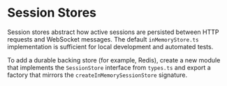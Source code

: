 # Session Stores

Session stores abstract how active sessions are persisted between HTTP requests and WebSocket messages. The default `inMemoryStore.ts` implementation is sufficient for local development and automated tests.

To add a durable backing store (for example, Redis), create a new module that implements the `SessionStore` interface from `types.ts` and export a factory that mirrors the `createInMemorySessionStore` signature.
